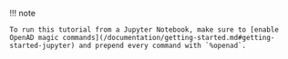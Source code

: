 !!! note

    To run this tutorial from a Jupyter Notebook, make sure to [enable OpenAD magic commands](/documentation/getting-started.md#getting-started-jupyter) and prepend every command with `%openad`.